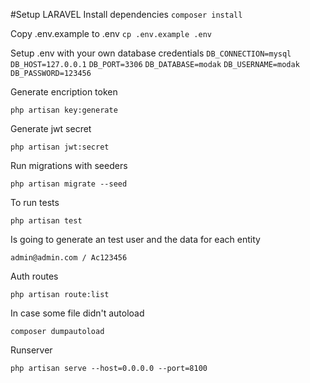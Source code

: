 #Setup LARAVEL
Install dependencies
`composer install`

Copy .env.example to .env 
`cp .env.example .env`


Setup .env with your own database credentials
`DB_CONNECTION=mysql`
`DB_HOST=127.0.0.1`
`DB_PORT=3306`
`DB_DATABASE=modak`
`DB_USERNAME=modak`
`DB_PASSWORD=123456`

Generate encription token

`php artisan key:generate`

Generate jwt secret

`php artisan jwt:secret`

Run migrations with seeders

`php artisan migrate --seed`

To run tests

`php artisan test`

Is going to generate an test user and the data for each entity

`admin@admin.com / Ac123456`

Auth routes

`php artisan route:list`

In case some file didn't autoload

`composer dumpautoload`

Runserver

`php artisan serve --host=0.0.0.0 --port=8100`